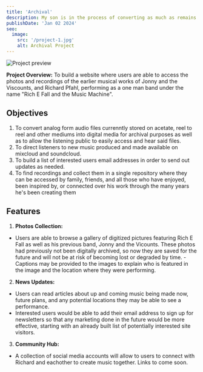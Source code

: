 ```yaml
---
title: 'Archival'
description: My son is in the process of converting as much as remains of my recorded work and photos from analog to digital, keep an eye on my soundcloud and mixcloud for updates as they come.
publishDate: 'Jan 02 2024'
seo:
  image:
    src: '/project-1.jpg'
    alt: Archival Project
---
```


![Project preview](/archival-min.jpg)


**Project Overview:**
To build a website where users are able to access the photos and recordings of the earlier musical works of Jonny and the Viscounts, and Richard Pfahl, performing as a one man band under the name "Rich E Fall and the Music Machine".

## Objectives

1. To convert analog form audio files currenntly stored on acetate, reel to reel and other mediums into digital media for archival purposes as well as to allow the listening public to easily access and hear said files. 
2. To direct listeners to new music produced and made available on mixcloud and soundcloud.
3. To build a list of interested users email addresses in order to send out updates as needed.
4. To find recordings and collect them in a single repository where they can be accessed by family, friends, and all those who have enjoyed, been inspired by, or connected over his work through the many years he's been creating them

## Features

1. **Photos Collection:**

- Users are able to browse a gallery of digitized pictures featuring Rich E Fall as well as his previous band, Jonny and the Vicounts. These photos had previously not been digitally archived, so now they are saved for the future and will not be at risk of becoming lost or degraded by time. 
-Captions may be provided to the images to explain who is featured in the image and the location where they were performing. 


2. **News Updates:**

- Users can read articles about up and coming music being made now, future plans, and any potential locations they may be able to see a performance. 
- Interested users would be able to add their email address to sign up for newsletters so that any marketing done in the future would be more effective, starting with an already built list of potentially interested site visitors. 


3. **Community Hub:**

- A collection of social media accounts will allow to users to connect with Richard and eachother to create music together. Links to come soon. 

